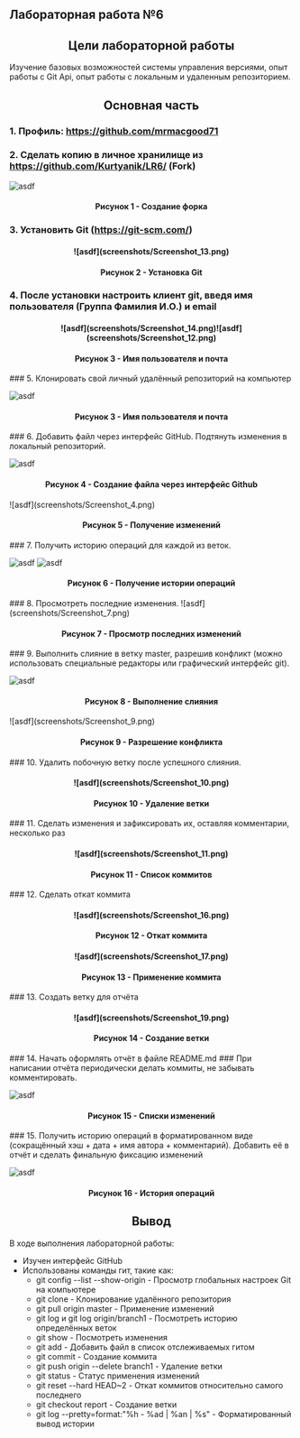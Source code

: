 ## Лабораторная работа №6 

<h2 align="center"> Цели лабораторной работы</h2>
Изучение базовых возможностей системы
управления версиями, опыт работы с Git Api, опыт работы с локальным и
удаленным репозиторием.

<h2 align="center"> Основная часть</h2>

### 1. Профиль: https://github.com/mrmacgood71


### 2. Сделать копию в личное хранилище из https://github.com/Kurtyanik/LR6/ (Fork)

![asdf](screenshots/Screenshot_1.png) 
<h4 align="center">Рисунок 1 - Создание форка</h4>

### 3. Установить Git (https://git-scm.com/)

<h4 align="center">![asdf](screenshots/Screenshot_13.png)</h3>
<h4 align="center">Рисунок 2 - Установка Git</h4>

### 4. После установки настроить клиент git, введя имя пользователя (Группа Фамилия И.О.) и email
<h4 align="center">![asdf](screenshots/Screenshot_14.png)![asdf](screenshots/Screenshot_12.png)</h3>
<h4 align="center">Рисунок 3 - Имя пользователя и почта</h4>
### 5. Клонировать свой личный удалённый репозиторий на компьютер

![asdf](screenshots/Screenshot_2.png)
<h4 align="center">Рисунок 3 - Имя пользователя и почта</h4>
### 6. Добавить файл через интерфейс GitHub. Подтянуть изменения в локальный репозиторий.

![asdf](screenshots/Screenshot_3.png)
<h4 align="center">Рисунок 4 - Создание файла через интерфейс Github</h4>
![asdf](screenshots/Screenshot_4.png)
<h4 align="center">Рисунок 5 - Получение изменений</h4>
### 7. Получить историю операций для каждой из веток.

![asdf](screenshots/Screenshot_5.png)
![asdf](screenshots/Screenshot_6.png)
<h4 align="center">Рисунок 6 - Получение истории операций</h4>
### 8. Просмотреть последние изменения.
![asdf](screenshots/Screenshot_7.png)
<h4 align="center">Рисунок 7 - Просмотр последних изменений</h4>
### 9. Выполнить слияние в ветку master, разрешив конфликт (можно использовать специальные редакторы или графический интерфейс git).

![asdf](screenshots/Screenshot_8.png)
<h4 align="center">Рисунок 8 - Выполнение слияния</h4>
![asdf](screenshots/Screenshot_9.png)
<h4 align="center">Рисунок 9 - Разрешение конфликта</h4>
### 10. Удалить побочную ветку после успешного слияния.

<h4 align="center">![asdf](screenshots/Screenshot_10.png)</h4>
<h4 align="center">Рисунок 10 - Удаление ветки</h4>
### 11. Сделать изменения и зафиксировать их, оставляя комментарии, несколько раз

<h4 align="center">![asdf](screenshots/Screenshot_11.png)</h4>
<h4 align="center">Рисунок 11 - Список коммитов</h4>
### 12. Сделать откат коммита

<h4 align="center">![asdf](screenshots/Screenshot_16.png)</h4>
<h4 align="center">Рисунок 12 - Откат коммита</h4>
<h4 align="center">![asdf](screenshots/Screenshot_17.png)</h4>
<h4 align="center">Рисунок 13 - Применение коммита</h4>
### 13. Создать ветку для отчёта

<h4 align="center">![asdf](screenshots/Screenshot_19.png)</h4>
<h4 align="center">Рисунок 14 - Создание ветки</h3>
### 14. Начать оформлять отчёт в файле README.md 
### При написании отчёта периодически делать коммиты, не забывать комментировать.

![asdf](screenshots/Screenshot_15.png)
<h4 align="center">Рисунок 15 - Списки изменений</h4>
### 15. Получить историю операций в форматированном виде (сокращённый хэш + дата + имя автора + комментарий). Добавить её в отчёт и сделать финальную фиксацию изменений

![asdf](screenshots/Screenshot_20.png)
<h4 align="center">Рисунок 16 - История операций</h4>

<h2 align="center"> Вывод </h2>
В ходе выполнения лабораторной работы:
<ul>  
<li>Изучен интерфейс GitHub</li>
<li>
Использованы команды гит, такие как:
<ul>
<li>
git config --list --show-origin - Просмотр глобальных настроек Git на компьютере 
</li>
<li>
git clone - Клонирование удалённого репозитория 
</li>
<li>
git pull origin master - Применение изменений  
</li>
<li>
git log и git log origin/branch1 - Посмотреть историю определённых веток 
</li>
<li>
git show - Посмотреть изменения 
</li>
<li>
git add - Добавить файл в список отслеживаемых гитом  
</li>
<li>
git commit - Создание коммита  
</li>
<li>
git push origin --delete branch1 - Удаление ветки  
</li>
<li>
git status - Статус применения изменений  
</li>
<li>
git reset --hard HEAD~2 - Откат коммитов относительно самого последнего  
</li>
<li>
git checkout report - Создание ветки  
</li>
<li>
git log --pretty=format:"%h - %ad | %an | %s" - Форматированный вывод истории  
</li>
</ul>
</li>
</ul>
